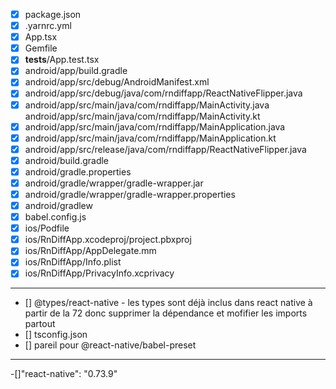 - [x] package.json
- [x] .yarnrc.yml
- [x] App.tsx
- [x] Gemfile
- [x] **tests**/App.test.tsx
- [x] android/app/build.gradle
- [x] android/app/src/debug/AndroidManifest.xml
- [x] android/app/src/debug/java/com/rndiffapp/ReactNativeFlipper.java
- [x] android/app/src/main/java/com/rndiffapp/MainActivity.java android/app/src/main/java/com/rndiffapp/MainActivity.kt
- [x] android/app/src/main/java/com/rndiffapp/MainApplication.java
- [x] android/app/src/main/java/com/rndiffapp/MainApplication.kt
- [x] android/app/src/release/java/com/rndiffapp/ReactNativeFlipper.java
- [x] android/build.gradle
- [x] android/gradle.properties
- [x] android/gradle/wrapper/gradle-wrapper.jar
- [x] android/gradle/wrapper/gradle-wrapper.properties
- [x] android/gradlew
- [x] babel.config.js
- [x] ios/Podfile
- [x] ios/RnDiffApp.xcodeproj/project.pbxproj
- [x] ios/RnDiffApp/AppDelegate.mm
- [x] ios/RnDiffApp/Info.plist
- [x] ios/RnDiffApp/PrivacyInfo.xcprivacy

---

- [] @types/react-native - les types sont déjà inclus dans react native à partir de la 72 donc supprimer la dépendance et mofifier les imports partout
- [] tsconfig.json
- [] pareil pour @react-native/babel-preset

---

-[]"react-native": "0.73.9"
